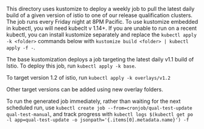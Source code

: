 This directory uses kustomize to deploy a weekly job to pull the latest daily build of a given version of istio to one of our release qualification clusters.  The job runs every Friday night at 8PM Pacific.  To use kustomize embedded in kubectl, you will need kubeclt v 1.14+.  If you are unable to run on a recent kubectl, you can install kustomize separately and replace the `kubectl apply -k <folder>` commands below with `kustomize build <folder> | kubectl apply -f -`.

The base kustomization deploys a job targeting the latest daily v1.1 build of Istio.  To deploy this job, run `kubectl apply -k base`.

To target version 1.2 of istio, run `kubectl apply -k overlays/v1.2`

Other target versions can be added using new overlay folders.

To run the generated job immediately, rather than waiting for the next scheduled run, use `kubectl create job --from=cronjob/qual-test-update qual-test-manual`, and track progress with `kubectl logs $(kubectl get po -l app=qual-test-update -o jsonpath='{.items[0].metadata.name}') -f`